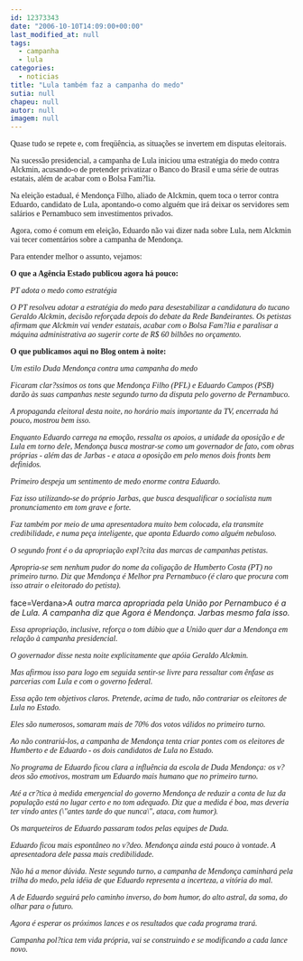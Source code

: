 ```yaml
---
id: 12373343
date: "2006-10-10T14:09:00+00:00"
last_modified_at: null
tags:
  - campanha
  - lula
categories:
  - noticias
title: "Lula também faz a campanha do medo"
sutia: null
chapeu: null
autor: null
imagem: null
---
```

<p><P><FONT face=Verdana>Quase tudo se repete e, com freqüência, as situações&nbsp;se invertem em disputas eleitorais.</FONT></P></p>
<p><P><FONT face=Verdana>Na sucessão presidencial, a campanha de Lula iniciou uma estratégia do medo contra Alckmin, acusando-o de pretender privatizar o Banco do Brasil e uma série de outras estatais, além de acabar com o Bolsa Fam?lia.</FONT></P></p>
<p><P><FONT face=Verdana>Na eleição estadual, é Mendonça Filho, aliado de Alckmin, quem toca o terror contra Eduardo, candidato de Lula, apontando-o como alguém que irá deixar os servidores sem salários e Pernambuco sem investimentos privados.</FONT></P></p>
<p><P><FONT face=Verdana>Agora, como é comum em eleição, Eduardo não vai dizer nada sobre Lula, nem Alckmin vai tecer comentários sobre a campanha de Mendonça.</FONT></P></p>
<p><P><FONT face=Verdana>Para entender melhor o assunto, vejamos:</FONT></P></p>
<p><P><FONT face=Verdana><STRONG>O que a Agência Estado publicou agora há pouco:</STRONG></FONT></P></p>
<p><P><FONT face=Verdana><EM>PT adota o medo como estratégia</EM></FONT></P></p>
<p><P><FONT face=Verdana><EM>O PT resolveu adotar a estratégia do medo para desestabilizar a candidatura do tucano Geraldo Alckmin, decisão reforçada depois do debate da Rede Bandeirantes. Os petistas afirmam que Alckmin vai vender estatais, acabar com o Bolsa Fam?lia e paralisar a máquina administrativa ao sugerir corte de R$ 60 bilhões no orçamento.</EM></FONT></P></p>
<p><P><FONT face=Verdana><STRONG>O que publicamos aqui no Blog ontem à noite:</STRONG></FONT></P></p>
<p><P><FONT face=Verdana><EM>Um estilo Duda Mendonça contra uma campanha do medo</EM></FONT></P></p>
<p><P><FONT face=Verdana><EM>Ficaram clar?ssimos os tons que Mendonça Filho (PFL) e Eduardo Campos (PSB) darão às suas campanhas neste segundo turno da disputa pelo governo de Pernambuco.</EM></FONT></P></p>
<p><P><FONT face=Verdana><EM>A propaganda eleitoral desta noite, no horário mais importante da TV, encerrada há pouco, mostrou bem isso. </EM></FONT></P></p>
<p><P><FONT face=Verdana><EM>Enquanto Eduardo carrega na emoção, ressalta os apoios, a unidade da oposição e de Lula em torno dele, Mendonça busca mostrar-se como um governador de fato, com obras próprias - além das de Jarbas - e ataca a oposição em pelo menos dois fronts bem definidos.</EM></FONT></P></p>
<p><P><FONT face=Verdana><EM>Primeiro despeja um sentimento de medo enorme contra Eduardo. </EM></FONT></P></p>
<p><P><FONT face=Verdana><EM>Faz isso utilizando-se do próprio Jarbas, que busca desqualificar o socialista num pronunciamento em tom grave e forte. </EM></FONT></P></p>
<p><P><FONT face=Verdana><EM>Faz também por meio de uma apresentadora muito bem colocada, ela transmite credibilidade, e numa peça inteligente, que aponta Eduardo como alguém nebuloso.</EM></FONT></P></p>
<p><P><FONT face=Verdana><EM>O segundo front é o da apropriação expl?cita das marcas de campanhas petistas. </EM></FONT></P></p>
<p><P><FONT face=Verdana><EM>Apropria-se sem nenhum pudor do nome da coligação de Humberto Costa (PT) no primeiro turno. Diz que Mendonça é Melhor pra Pernambuco (é claro que procura com isso atrair o eleitorado do petista).</EM></FONT></P></p>
<p><P><FONT</p>
<p> face=Verdana><EM>A outra marca apropriada pela União por Pernambuco é a de Lula. A campanha diz que Agora é Mendonça. Jarbas mesmo fala isso.</EM></FONT></P></p>
<p><P><FONT face=Verdana><EM>Essa apropriação, inclusive, reforça o tom dúbio que a União quer dar a Mendonça em relação à campanha presidencial.</EM></FONT></P></p>
<p><P><FONT face=Verdana><EM>O governador disse nesta noite explicitamente que apóia Geraldo Alckmin. </EM></FONT></P></p>
<p><P><FONT face=Verdana><EM>Mas afirmou isso para logo em seguida sentir-se livre para ressaltar com ênfase as parcerias com Lula e com o governo federal.</EM></FONT></P></p>
<p><P><FONT face=Verdana><EM>Essa ação tem objetivos claros. Pretende, acima de tudo, não contrariar os eleitores de Lula no Estado.</EM></FONT></P></p>
<p><P><FONT face=Verdana><EM>Eles são numerosos, somaram mais de 70% dos votos válidos no primeiro turno.</EM></FONT></P></p>
<p><P><FONT face=Verdana><EM>Ao não contrariá-los, a campanha de Mendonça tenta criar pontes com os eleitores de Humberto e de Eduardo - os dois candidatos de Lula no Estado.</EM></FONT></P></p>
<p><P><FONT face=Verdana><EM>No programa de Eduardo ficou clara a influência da escola de Duda Mendonça: os v?deos são emotivos, mostram um Eduardo mais humano que no primeiro turno. </EM></FONT></P></p>
<p><P><FONT face=Verdana><EM>Até a cr?tica à medida emergencial do governo Mendonça de reduzir a conta de luz da população está no lugar certo e no tom adequado. Diz que a medida é boa, mas deveria ter vindo antes (\"antes tarde do que nunca\", ataca, com humor).</EM></FONT></P></p>
<p><P><FONT face=Verdana><EM>Os marqueteiros de Eduardo passaram todos pelas equipes de Duda.</EM></FONT></P></p>
<p><P><FONT face=Verdana><EM>Eduardo ficou mais espontâneo no v?deo. Mendonça ainda está pouco à vontade. A apresentadora dele passa mais credibilidade.</EM></FONT></P></p>
<p><P><FONT face=Verdana><EM>Não há a menor dúvida. Neste segundo turno, a campanha de Mendonça caminhará pela trilha do medo, pela idéia de que Eduardo representa a incerteza, a vitória do mal.</EM></FONT></P></p>
<p><P><FONT face=Verdana><EM>A de Eduardo seguirá pelo caminho inverso, do bom humor, do alto astral, da soma, do olhar para o futuro.</EM></FONT></P></p>
<p><P><FONT face=Verdana><EM>Agora é esperar os próximos lances e os resultados que cada programa trará. </EM></FONT></P></p>
<p><P><FONT face=Verdana><EM>Campanha pol?tica tem vida própria, vai se construindo e se modificando a cada lance novo.</EM></FONT></P> </p>
